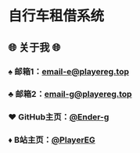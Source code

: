 # 自行车租借系统

## 🌐 关于我 🌐

### ♠️ 邮箱1：<email-e@playereg.top>

### ♣️ 邮箱2：<email-g@playereg.top>

### ♥️ GitHub主页：[@Ender-g](https://github.com/ender-g)

### ♦️ B站主页：[@PlayerEG](https://space.bilibili.com/520500365)